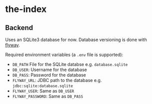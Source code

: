 # the-index

## Backend

Uses an SQLite3 database for now. Database versioning is done with [flyway](https://flywaydb.org/).

Required environment variables (a `.env` file is supported):

- `DB_PATH` File for the SQLite databse e.g. `database.sqlite`
- `DB_USER`: Username for the database
- `DB_PASS`: Password for the database
- `FLYWAY_URL`: JDBC path to the database e.g. `jdbc:sqlite:database.sqlite`
- `FLYWAY_USER`: Same as `DB_USER`
- `FLYWAY_PASSWORD`: Same as `DB_PASS`
